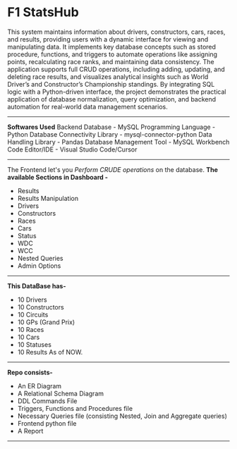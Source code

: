 # F1 StatsHub
This system maintains information about drivers, constructors, cars, races, and results, providing users with a dynamic interface for viewing and manipulating data. It implements key database concepts such as stored procedure, functions, and triggers to automate operations like assigning points, recalculating race ranks, and maintaining data consistency. The application supports full CRUD operations, including adding, updating, and deleting race results, and visualizes analytical insights such as World Driver’s and Constructor’s Championship standings. By integrating SQL logic with a Python-driven interface, the project demonstrates the practical application of database normalization, query optimization, and backend automation for real-world data management scenarios. 

---------------------------------------------------------------------------------------------------------------------------------------------------------------------------------------
**Softwares Used**
Backend Database - MySQL 
Programming Language - Python 
Database Connectivity Library - mysql-connector-python 
Data Handling Library - Pandas 
Database Management Tool - MySQL Workbench
Code Editor/IDE - Visual Studio Code/Cursor

---------------------------------------------------------------------------------------------------------------------------------------------------------------------------------------
The Frontend let's you *Perform CRUDE operations* on the database.
**The available Sections in Dashboard -**
- Results
- Results Manipulation
- Drivers
- Constructors
- Races
- Cars
- Status
- WDC
- WCC
- Nested Queries
- Admin Options

---------------------------------------------------------------------------------------------------------------------------------------------------------------------------------------
**This DataBase has-**
- 10 Drivers
- 10 Constructors
- 10 Circuits
- 10 GPs (Grand Prix)
- 10 Races
- 10 Cars
- 10 Statuses
- 10 Results
As of NOW.
---------------------------------------------------------------------------------------------------------------------------------------------------------------------------------------
**Repo consists-**
- An ER Diagram
- A Relational Schema Diagram
- DDL Commands File
- Triggers, Functions and Procedures file
- Necessary Queries file (consisting Nested, Join and Aggregate queries)
- Frontend python file
- A Report

---------------------------------------------------------------------------------------------------------------------------------------------------------------------------------------
